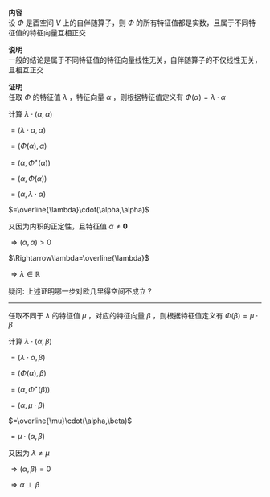 **内容**    
设 $\Phi$ 是酉空间 $V$ 上的自伴随算子，则 $\Phi$ 的所有特征值都是实数，且属于不同特征值的特征向量互相正交    
    
**说明**    
一般的结论是属于不同特征值的特征向量线性无关，自伴随算子的不仅线性无关，且相互正交    
    
**证明**    
任取 $\Phi$ 的特征值 $\lambda$ ，特征向量 $\alpha$ ，则根据特征值定义有 $\Phi(\alpha)=\lambda\cdot\alpha$     
    
计算 $\lambda\cdot(\alpha,\alpha)$     
    
 $=(\lambda\cdot\alpha,\alpha)$     
    
 $=(\Phi(\alpha),\alpha)$     
    
 $=(\alpha,\Phi^\star(\alpha))$     
    
 $=(\alpha,\Phi(\alpha))$     
    
 $=(\alpha,\lambda\cdot\alpha)$     
    
 $=\overline{\lambda}\cdot(\alpha,\alpha)$     
    
又因为内积的正定性，且特征值 $\alpha\neq\mathbf0$     
    
 $\Rightarrow(\alpha,\alpha)>0$     
    
 $\Rightarrow\lambda=\overline{\lambda}$     
    
 $\Rightarrow\lambda\in\mathbb{R}$     
    
疑问: 上述证明哪一步对欧几里得空间不成立？    
    
---    
    
任取不同于 $\lambda$ 的特征值 $\mu$ ，对应的特征向量 $\beta$ ，则根据特征值定义有 $\Phi(\beta)=\mu\cdot\beta$     
    
计算 $\lambda\cdot(\alpha,\beta)$     
    
 $=(\lambda\cdot\alpha,\beta)$     
    
 $=(\Phi(\alpha),\beta)$     
    
 $=(\alpha,\Phi^\star(\beta))$     
    
 $=(\alpha,\mu\cdot\beta)$     
    
 $=\overline{\mu}\cdot(\alpha,\beta)$     
    
 $=\mu\cdot(\alpha,\beta)$     
    
又因为 $\lambda\neq\mu$     
    
 $\Rightarrow(\alpha,\beta)=0$     
    
 $\Rightarrow\alpha\perp\beta$     
